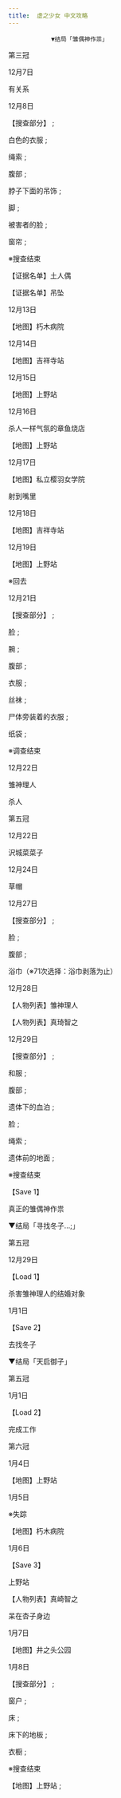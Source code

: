 ```yaml
---
title:  虚之少女 中文攻略
---
```


                ▼结局「雏偶神作祟」



第三冠



12月7日

有关系

12月8日

【搜查部分】 ;

白色的衣服 ;

绳索 ;

腹部 ;

脖子下面的吊饰 ;

脚 ;

被害者的脸 ;

窗帘 ;

※搜查结束

【证据名单】土人偶

【证据名单】吊坠

12月13日

【地图】朽木病院

12月14日

【地图】吉祥寺站

12月15日

【地图】上野站

12月16日

杀人一样气氛的章鱼烧店

【地图】上野站

12月17日

【地图】私立樱羽女学院

射到嘴里

12月18日

【地图】吉祥寺站

12月19日

【地图】上野站

※回去

12月21日

【搜查部分】 ;

脸 ;

腕 ;

腹部 ;

衣服 ;

丝袜 ;

尸体旁装着的衣服 ;

纸袋 ;

※调查结束

12月22日

雏神理人

杀人



第五冠



12月22日

沢城菜菜子

12月24日

草帽

12月27日

【搜查部分】 ;

脸 ;

腹部 ;

浴巾（※71次选择：浴巾剥落为止）

12月28日

【人物列表】雏神理人

【人物列表】真琦智之

12月29日

【搜查部分】 ;

和服 ;

腹部 ;

遗体下的血泊 ;

脸 ;

绳索 ;

遗体前的地面 ;

※搜查结束

【Save 1】

真正的雏偶神作祟



▼结局「寻找冬子…;」



第五冠



12月29日

【Load 1】

杀害雏神理人的结婚对象

1月1日

【Save 2】

去找冬子



▼结局「天启御子」



第五冠



1月1日

【Load 2】

完成工作



第六冠



1月4日

【地图】上野站

1月5日

※失踪

【地图】朽木病院

1月6日

【Save 3】

上野站

【人物列表】真崎智之

呆在杏子身边

1月7日

【地图】井之头公园

1月8日

【搜查部分】 ;

窗户 ;

床 ;

床下的地板 ;

衣橱 ;

※搜查结束

【地图】上野站 ;




              
